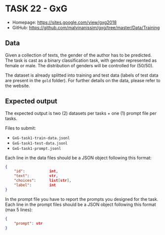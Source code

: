 # TASK 22 - GxG
- Homepage: https://sites.google.com/view/gxg2018
- GitHub: https://github.com/malvinanissim/gxg/tree/master/Data/Training


## Data
Given a collection of texts, the gender of the author has to be predicted. 
The task is cast as a binary classification task, with gender represented as female or male.
The distribution of genders will be controlled for (50/50).

The dataset is already splitted into training and test data (labels of test data are present in the `gold` folder).
For further details on the data, please refer to the website. 

## Expected output

The expected output is two (2) datasets per tasks + one (1) prompt file per tasks.

Files to submit: 
- `GxG-task1-train-data.jsonl`
- `GxG-task1-test-data.jsonl`
- `GxG-task1-prompt.jsonl`


Each line in the data files should be a JSON object following this format:
```JSON
{
    "id":           int,
    "text":         str,
    "choices":      list[str],
    "label":        int
}
```

In the prompt file you have to report the prompts you designed for the task.
Each line in the prompt files should be a JSON object following this format (max 5 lines):
```JSON
{
    "prompt": str
}
```
